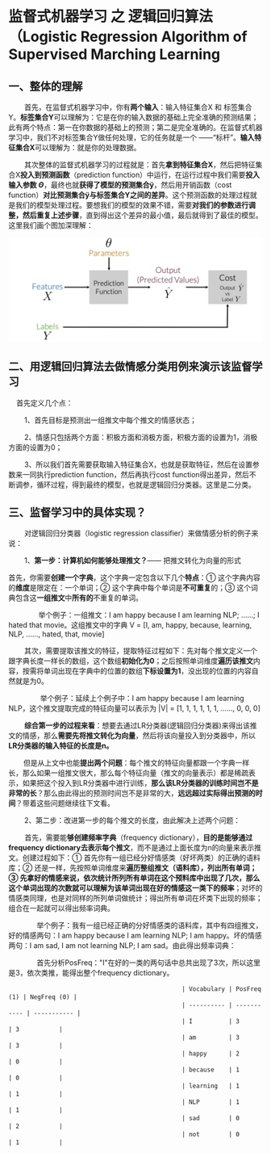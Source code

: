 # 监督式机器学习 之 逻辑回归算法（Logistic Regression Algorithm of Supervised Marching Learning

## 一、整体的理解

        首先，在监督式机器学习中，你有**两个输入**：输入特征集合X 和 标签集合Y。**标签集合Y**可以理解为：它是在你的输入数据的基础上完全准确的预测结果；此有两个特点：第一在你数据的基础上的预测；第二是完全准确的。在监督式机器学习中，我们不对标签集合Y做任何处理，它的任务就是一个 ——“标杆”。**输入特征集合X**可以理解为：就是你的处理数据。

        其次整体的监督式机器学习的过程就是：首先**拿到特征集合X**，然后把特征集合X**投入到预测函数**（prediction function）中运行，在运行过程中我们需要**投入输入参数 $Θ$**，最终也就**获得了模型的预测集合ÿ**，然后用开销函数（cost function）**对比预测集合ÿ与标签集合Y之间的差异**。这个预测函数的处理过程就是我们的模型处理过程。要想我们的模型的效果不错，需要**对我们的参数进行调整，然后重复上述步骤**，直到得出这个差异的最小值，最后就得到了最佳的模型。这里我们画个图加深理解：

![supervised machine learning process](../images/supervised%20machine%20learning%20process.jpg)

## 二、用逻辑回归算法去做情感分类用例来演示该监督学习

    首先定义几个点：

        1、首先目标是预测出一组推文中每个推文的情感状态；

        2、情感只包括两个方面：积极方面和消极方面，积极方面的设置为1，消极方面的设置为0；

        3、所以我们首先需要获取输入特征集合X，也就是获取特征，然后在设置参数来一同执行prediction function，然后再执行cost function得出差异，然后不断调参，循环过程，得到最终的模型，也就是逻辑回归分类器。这里是二分类。

## 三、监督学习中的具体实现？

        对逻辑回归分类器（logistic regression classifier）来做情感分析的例子来说：

        1、**第一步：计算机如何能够处理推文？**—— 把推文转化为向量的形式

首先，你需要**创建一个字典**，这个字典一定包含以下几个**特点**：① 这个字典内容的**维度**是限定在：一个单词；② 这个字典中每个单词是**不可重复**的；③ 这个词典包含这**一组推文**中**所有的**不重复的单词。

　　        举个例子：一组推文：I am happy because I am learning NLP; ......; I hated that movie。这组推文中的字典 V = [I, am, happy, because, learning, NLP, ......, hated, that, movie]

        其次，需要提取该推文的特征，提取特征过程如下：先对每个推文定义一个跟字典长度一样长的数组，这个数组**初始化为0**；之后按照单词维度**遍历该推文**内容，按需将单词出现在字典中的位置的数组**下标设置为1**，没出现的位置的内容自然就是为0。

                举个例子：延续上个例子中：I am happy because I am learning NLP，这个推文提取完成的特征向量可以表示为 |V| = [1, 1, 1, 1, 1, 1, ......, 0, 0, 0]

        **综合第一步的过程来看**：想要去通过LR分类器(逻辑回归分类器)来得出该推文的情感，那么**需要先将推文转化为向量**，然后将该向量投入到分类器中，所以**LR分类器的输入特征的长度是n。**

　    但是从上文中也能**提出两个问题**：每个推文的特征向量都跟一个字典一样长，那么如果一组推文很大，那么每个特征向量（推文的向量表示）都是稀疏表示，如果把这个投入到LR分类器中进行训练，**那么该LR分类器的训练时间岂不是非常的长**？那么由此得出的预测时间岂不是非常的大，**远远超过实际得出预测的时间**？带着这些问题继续往下文看。

        2、第二步：改进第一步的每个推文的长度，由此解决上述两个问题：

　　 首先，需要能**够创建频率字典**（frequency dictionary），**目的是能够通过frequency dictionary去表示每个推文**，而不是通过上面长度为n的向量来表示推文。创建过程如下：① 首先你有一组已经分好情感类（好坏两类）的正确的语料库；② 还是一样，先按照单词维度来**遍历整组推文（语料库），列出所有单词；**③ 先拿好的情感来说，依次统计所列所有单词在这个预料库中出现了几次，那么**这个单词出现的次数就可以理解为该单词出现在好的情感这一类下的频率**；对坏的情感类同理，也是对同样的所列单词做统计；得出所有单词在坏类下出现的频率；组合在一起就可以得出频率词典。

　　　　举个例子：我有一组已经正确的分好情感类的语料库，其中有四组推文，好的情感两句：I am happy because I am learning NLP; I am happy。坏的情感两句：I am sad, I am not learning NLP; I am sad。由此得出频率词典：

　　　　首先分析PosFreq："I"在好的一类的两句话中总共出现了3次，所以这里是3，依次类推，能得出整个frequency dictionary。

                                                    | Vocabulary | PosFreq (1) | NegFreq (0) |
                                                    | ---------- | ----------- | ----------- |
                                                    | I          | 3           | 3           |
                                                    | am         | 3           | 3           |
                                                    | happy      | 2           | 0           |
                                                    | because    | 1           | 0           |
                                                    | learning   | 1           | 1           |
                                                    | NLP        | 1           | 1           |
                                                    | sad        | 0           | 2           |
                                                    | not        | 0           | 1           |
